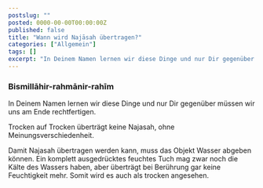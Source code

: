 ```yaml
---
postslug: ""
posted: 0000-00-00T00:00:00Z
published: false
title: "Wann wird Najāsah übertragen?"
categories: ["Allgemein"]
tags: []
excerpt: "In Deinem Namen lernen wir diese Dinge und nur Dir gegenüber müssen wir uns am Ende rechtfertigen.T..."
---
```


### Bismillāhir-rahmānir-rahīm

In Deinem Namen lernen wir diese Dinge und nur Dir gegenüber müssen wir uns am Ende rechtfertigen.

Trocken auf Trocken überträgt keine Najasah, ohne Meinungsverschiedenheit.

Damit Najasah übertragen werden kann, muss das Objekt Wasser abgeben können.
Ein komplett ausgedrücktes feuchtes Tuch mag zwar noch die Kälte des Wassers haben, aber überträgt bei Berührung gar keine Feuchtigkeit mehr. Somit wird es auch als trocken angesehen.